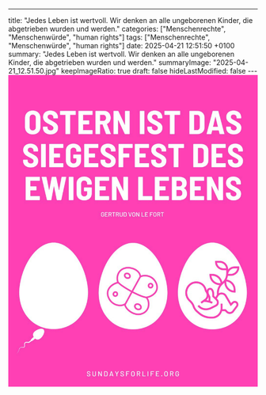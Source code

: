 ---
title: "Jedes Leben ist wertvoll. Wir denken an alle ungeborenen Kinder, die abgetrieben wurden und werden."
categories: ["Menschenrechte", "Menschenwürde", "human rights"]
tags: ["Menschenrechte", "Menschenwürde", "human rights"]
date: 2025-04-21 12:51:50 +0100
summary: "Jedes Leben ist wertvoll. Wir denken an alle ungeborenen Kinder, die abgetrieben wurden und werden."
summaryImage: "2025-04-21_12.51.50.jpg"
keepImageRatio: true
draft: false
hideLastModified: false
---[![Jedes Leben ist wertvoll. Wir denken an alle ungeborenen Kinder, die abgetrieben wurden und werden.](2025-04-21_12.51.50.jpg "Jedes Leben ist wertvoll. Wir denken an alle ungeborenen Kinder, die abgetrieben wurden und werden.")](https://www.sundaysforlife.org/de)
